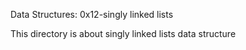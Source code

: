 Data Structures:
0x12-singly linked lists

This directory is about singly linked lists data structure
